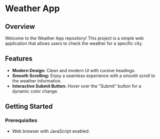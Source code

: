 # Weather App

## Overview

Welcome to the Weather App repository! This project is a simple web application that allows users to check the weather for a specific city.

## Features

- **Modern Design:** Clean and modern UI with cursive headings.
- **Smooth Scrolling:** Enjoy a seamless experience with a smooth scroll to the weather information.
- **Interactive Submit Button:** Hover over the "Submit" button for a dynamic color change.


## Getting Started

### Prerequisites

- Web browser with JavaScript enabled.
